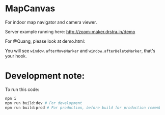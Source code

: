 # MapCanvas

For indoor map navigator and camera viewer.

Server example running here: http://zoom-maker.drstra.in/demo

For @Quang, please look at demo.html:

You will see `window.afterMoveMarker` and `window.afterDeleteMarker`, that's your hook.

# Development note:

To run this code:

```bash
npm i
npm run build:dev # For development
npm run build:prod # For production, before build for production remember to remove `window.ShowCameraInfoImage(json);` and `img = "/img/sodo.png";` in js/index.js file
```
